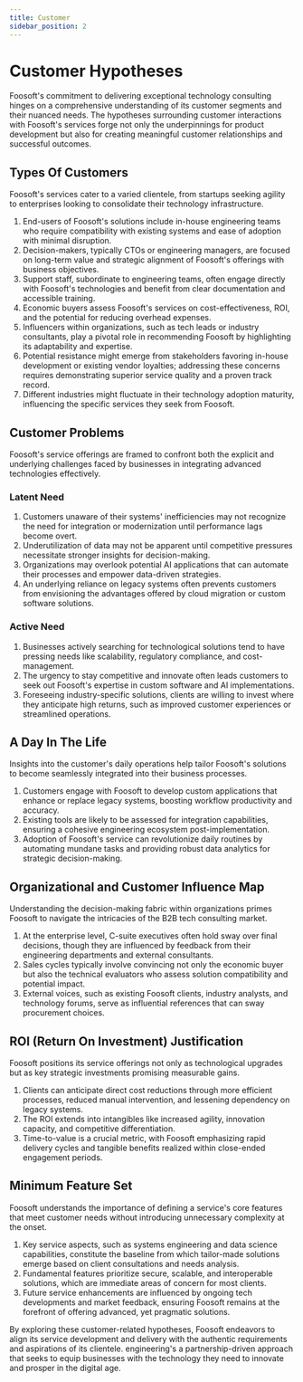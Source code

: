 ```yaml
---
title: Customer
sidebar_position: 2
---
```


# Customer Hypotheses

Foosoft's commitment to delivering exceptional technology consulting hinges on a
comprehensive understanding of its customer segments and their nuanced needs.
The hypotheses surrounding customer interactions with Foosoft's services forge
not only the underpinnings for product development but also for creating
meaningful customer relationships and successful outcomes.

## Types Of Customers

Foosoft's services cater to a varied clientele, from startups seeking agility to
enterprises looking to consolidate their technology infrastructure.

1. End-users of Foosoft's solutions include in-house engineering teams who
   require compatibility with existing systems and ease of adoption with minimal
   disruption.
2. Decision-makers, typically CTOs or engineering managers, are focused on
   long-term value and strategic alignment of Foosoft's offerings with business
   objectives.
3. Support staff, subordinate to engineering teams, often engage directly with
   Foosoft's technologies and benefit from clear documentation and accessible
   training.
4. Economic buyers assess Foosoft's services on cost-effectiveness, ROI, and the
   potential for reducing overhead expenses.
5. Influencers within organizations, such as tech leads or industry consultants,
   play a pivotal role in recommending Foosoft by highlighting its adaptability
   and expertise.
6. Potential resistance might emerge from stakeholders favoring in-house
   development or existing vendor loyalties; addressing these concerns requires
   demonstrating superior service quality and a proven track record.
7. Different industries might fluctuate in their technology adoption maturity,
   influencing the specific services they seek from Foosoft.

## Customer Problems

Foosoft's service offerings are framed to confront both the explicit and
underlying challenges faced by businesses in integrating advanced technologies
effectively.

### Latent Need

1. Customers unaware of their systems' inefficiencies may not recognize the need
   for integration or modernization until performance lags become overt.
2. Underutilization of data may not be apparent until competitive pressures
   necessitate stronger insights for decision-making.
3. Organizations may overlook potential AI applications that can automate their
   processes and empower data-driven strategies.
4. An underlying reliance on legacy systems often prevents customers from
   envisioning the advantages offered by cloud migration or custom software
   solutions.

### Active Need

1. Businesses actively searching for technological solutions tend to have
   pressing needs like scalability, regulatory compliance, and cost-management.
2. The urgency to stay competitive and innovate often leads customers to seek
   out Foosoft's expertise in custom software and AI implementations.
3. Foreseeing industry-specific solutions, clients are willing to invest where
   they anticipate high returns, such as improved customer experiences or
   streamlined operations.

## A Day In The Life

Insights into the customer's daily operations help tailor Foosoft's solutions to
become seamlessly integrated into their business processes.

1. Customers engage with Foosoft to develop custom applications that enhance or
   replace legacy systems, boosting workflow productivity and accuracy.
2. Existing tools are likely to be assessed for integration capabilities,
   ensuring a cohesive engineering ecosystem post-implementation.
3. Adoption of Foosoft's service can revolutionize daily routines by automating
   mundane tasks and providing robust data analytics for strategic
   decision-making.

## Organizational and Customer Influence Map

Understanding the decision-making fabric within organizations primes Foosoft to
navigate the intricacies of the B2B tech consulting market.

1. At the enterprise level, C-suite executives often hold sway over final
   decisions, though they are influenced by feedback from their engineering
   departments and external consultants.
2. Sales cycles typically involve convincing not only the economic buyer but
   also the technical evaluators who assess solution compatibility and potential
   impact.
3. External voices, such as existing Foosoft clients, industry analysts, and
   technology forums, serve as influential references that can sway procurement
   choices.

## ROI (Return On Investment) Justification

Foosoft positions its service offerings not only as technological upgrades but
as key strategic investments promising measurable gains.

1. Clients can anticipate direct cost reductions through more efficient
   processes, reduced manual intervention, and lessening dependency on legacy
   systems.
2. The ROI extends into intangibles like increased agility, innovation capacity,
   and competitive differentiation.
3. Time-to-value is a crucial metric, with Foosoft emphasizing rapid delivery
   cycles and tangible benefits realized within close-ended engagement periods.

## Minimum Feature Set

Foosoft understands the importance of defining a service's core features that
meet customer needs without introducing unnecessary complexity at the onset.

1. Key service aspects, such as systems engineering and data science
   capabilities, constitute the baseline from which tailor-made solutions emerge
   based on client consultations and needs analysis.
2. Fundamental features prioritize secure, scalable, and interoperable
   solutions, which are immediate areas of concern for most clients.
3. Future service enhancements are influenced by ongoing tech developments and
   market feedback, ensuring Foosoft remains at the forefront of offering
   advanced, yet pragmatic solutions.

By exploring these customer-related hypotheses, Foosoft endeavors to align its
service development and delivery with the authentic requirements and aspirations
of its clientele. engineering's a partnership-driven approach that seeks to
equip businesses with the technology they need to innovate and prosper in the
digital age.
